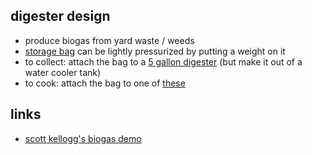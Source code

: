 ## digester design
* produce biogas from yard waste / weeds
* [storage bag](https://www.alibaba.com/product-detail/China-PVC-soft-2m3-biogas-storage_60347851746.html?spm=a2700.7724857.main07.231.2bd13975YQ6mJ8) can be lightly pressurized by putting a weight on it
* to collect: attach the bag to a [5 gallon digester](https://www.youtube.com/watch?v=iMTrCj5zhYo) (but make it out of a water cooler tank)
* to cook: attach the bag to one of [these](https://www.rei.com/product/100112/jetboil-luna-satellite-burner)

## links

* [scott kellogg's biogas demo](https://youtu.be/KqQFLwW5fgE)
